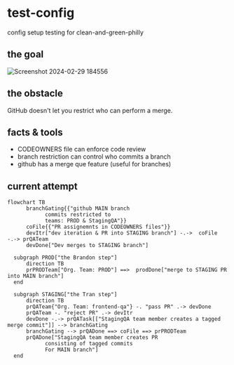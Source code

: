 # test-config
config setup testing for clean-and-green-philly 

## the goal
![Screenshot 2024-02-29 184556](https://github.com/test123432234/test-config/assets/13136141/2b022161-1540-4981-add2-4d6673401885)

## the obstacle 
GitHub doesn't let you restrict who can perform a merge.

## facts & tools
- CODEOWNERS file can enforce code review
- branch restriction can control who commits a branch
- github has a merge que feature (useful for branches)

## current attempt
```mermaid
flowchart TB
      branchGating{{"github MAIN branch
            commits restricted to
            teams: PROD & StagingQA"}}
      coFile{{"PR assignemnts in CODEOWNERS files"}}
      devItr["dev iteration & PR into STAGING branch"] -.->  coFile -.-> prQATeam
      devDone["Dev merges to STAGING branch"]
  
  subgraph PROD["the Brandon step"]
      direction TB
      prPRODTeam["Org. Team: PROD"] ==>  prodDone["merge to STAGING PR into MAIN branch"] 
  end
  
  subgraph STAGING["the Tran step"]
      direction TB
      prQATeam{"Org. Team: frontend-qa"} -. "pass PR" .-> devDone
      prQATeam -. "reject PR" .-> devItr
      devDone -.-> prQATask[["StagingQA team member creates a tagged merge commit"]] --> branchGating
      branchGating --> prQADone ==> coFile ==> prPRODTeam
      prQADone["StagingQA team member creates PR
            consisting of tagged commits
            For MAIN branch"] 
  end

```
